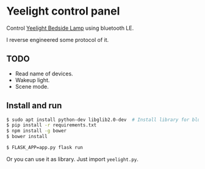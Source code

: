 # Yeelight control panel

Control [Yeelight Bedside Lamp](http://xiaomi-mi.com/mi-lighting/xiaomi-yeelight-bedside-lamp/) using bluetooth LE.

I reverse engineered some protocol of it.

## TODO

- Read name of devices.
- Wakeup light.
- Scene mode.


## Install and run

```sh
$ sudo apt install python-dev libglib2.0-dev  # Install library for bluepy
$ pip install -r requirements.txt
$ npm install -g bower
$ bower install

$ FLASK_APP=app.py flask run
```

Or you can use it as library. Just import `yeelight.py`.
